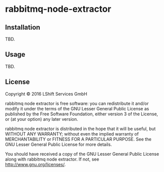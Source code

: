 # rabbitmq-node-extractor

## Installation

TBD.

## Usage

TBD.

## License

Copyright © 2016 LShift Services GmbH

rabbitmq node extractor is free software: you can redistribute it and/or
modify it under the terms of the GNU Lesser General Public License as
published by the Free Software Foundation, either version 3 of the License,
or (at your option) any later version.

rabbitmq node extractor is distributed in the hope that it will be useful,
but WITHOUT ANY WARRANTY; without even the implied warranty of
MERCHANTABILITY or FITNESS FOR A PARTICULAR PURPOSE.  See the
GNU Lesser General Public License for more details.

You should have received a copy of the GNU Lesser General Public License
along with rabbitmq node extractor. If not, see <http://www.gnu.org/licenses/>.
